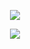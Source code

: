 
<p align="center">
<img src="https://user-images.githubusercontent.com/80118217/218809723-47ca30e4-04a2-4ea7-bd7c-0fd91ab8ce16.JPG">
</p>

<p align="center">
<img src="https://user-images.githubusercontent.com/80118217/218810096-ca73d69c-aa79-462a-ac9e-76239d54db43.JPG">
</p>

